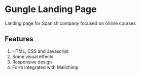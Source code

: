 # Gungle Landing Page
 
 Landing page for Spanish company focused on online courses
 
 ## Features
 1. HTML, CSS and Javascript
 2. Some visual effects 
 3. Responsive design
 4. Form integrated with Mailchimp
 

 
